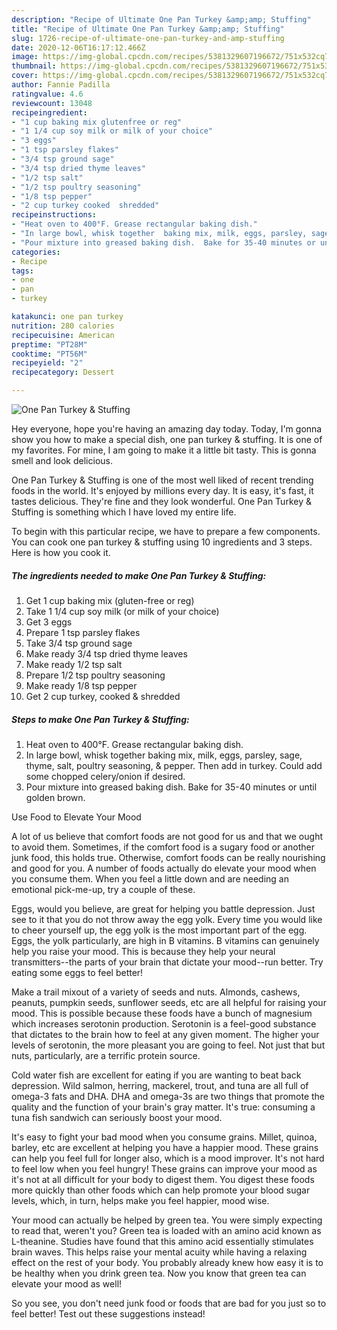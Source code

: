 ```yaml
---
description: "Recipe of Ultimate One Pan Turkey &amp;amp; Stuffing"
title: "Recipe of Ultimate One Pan Turkey &amp;amp; Stuffing"
slug: 1726-recipe-of-ultimate-one-pan-turkey-and-amp-stuffing
date: 2020-12-06T16:17:12.466Z
image: https://img-global.cpcdn.com/recipes/5381329607196672/751x532cq70/one-pan-turkey-stuffing-recipe-main-photo.jpg
thumbnail: https://img-global.cpcdn.com/recipes/5381329607196672/751x532cq70/one-pan-turkey-stuffing-recipe-main-photo.jpg
cover: https://img-global.cpcdn.com/recipes/5381329607196672/751x532cq70/one-pan-turkey-stuffing-recipe-main-photo.jpg
author: Fannie Padilla
ratingvalue: 4.6
reviewcount: 13048
recipeingredient:
- "1 cup baking mix glutenfree or reg"
- "1 1/4 cup soy milk or milk of your choice"
- "3 eggs"
- "1 tsp parsley flakes"
- "3/4 tsp ground sage"
- "3/4 tsp dried thyme leaves"
- "1/2 tsp salt"
- "1/2 tsp poultry seasoning"
- "1/8 tsp pepper"
- "2 cup turkey cooked  shredded"
recipeinstructions:
- "Heat oven to 400°F. Grease rectangular baking dish."
- "In large bowl, whisk together  baking mix, milk, eggs, parsley, sage, thyme, salt, poultry seasoning, &amp; pepper. Then add in turkey. Could add some chopped celery/onion if desired."
- "Pour mixture into greased baking dish.  Bake for 35-40 minutes or until golden brown."
categories:
- Recipe
tags:
- one
- pan
- turkey

katakunci: one pan turkey 
nutrition: 280 calories
recipecuisine: American
preptime: "PT28M"
cooktime: "PT56M"
recipeyield: "2"
recipecategory: Dessert

---
```



![One Pan Turkey &amp; Stuffing](https://img-global.cpcdn.com/recipes/5381329607196672/751x532cq70/one-pan-turkey-stuffing-recipe-main-photo.jpg)

Hey everyone, hope you're having an amazing day today. Today, I'm gonna show you how to make a special dish, one pan turkey &amp; stuffing. It is one of my favorites. For mine, I am going to make it a little bit tasty. This is gonna smell and look delicious.



One Pan Turkey &amp; Stuffing is one of the most well liked of recent trending foods in the world. It's enjoyed by millions every day. It is easy, it's fast, it tastes delicious. They're fine and they look wonderful. One Pan Turkey &amp; Stuffing is something which I have loved my entire life.


To begin with this particular recipe, we have to prepare a few components. You can cook one pan turkey &amp; stuffing using 10 ingredients and 3 steps. Here is how you cook it.

<!--inarticleads1-->

##### The ingredients needed to make One Pan Turkey &amp; Stuffing:

1. Get 1 cup baking mix (gluten-free or reg)
1. Take 1 1/4 cup soy milk (or milk of your choice)
1. Get 3 eggs
1. Prepare 1 tsp parsley flakes
1. Take 3/4 tsp ground sage
1. Make ready 3/4 tsp dried thyme leaves
1. Make ready 1/2 tsp salt
1. Prepare 1/2 tsp poultry seasoning
1. Make ready 1/8 tsp pepper
1. Get 2 cup turkey, cooked &amp; shredded




<!--inarticleads2-->

##### Steps to make One Pan Turkey &amp; Stuffing:

1. Heat oven to 400°F. Grease rectangular baking dish.
1. In large bowl, whisk together  baking mix, milk, eggs, parsley, sage, thyme, salt, poultry seasoning, &amp; pepper. Then add in turkey. Could add some chopped celery/onion if desired.
1. Pour mixture into greased baking dish.  Bake for 35-40 minutes or until golden brown.




Use Food to Elevate Your Mood


A lot of us believe that comfort foods are not good for us and that we ought to avoid them. Sometimes, if the comfort food is a sugary food or another junk food, this holds true. Otherwise, comfort foods can be really nourishing and good for you. A number of foods actually do elevate your mood when you consume them. When you feel a little down and are needing an emotional pick-me-up, try a couple of these.

Eggs, would you believe, are great for helping you battle depression. Just see to it that you do not throw away the egg yolk. Every time you would like to cheer yourself up, the egg yolk is the most important part of the egg. Eggs, the yolk particularly, are high in B vitamins. B vitamins can genuinely help you raise your mood. This is because they help your neural transmitters--the parts of your brain that dictate your mood--run better. Try eating some eggs to feel better!

Make a trail mixout of a variety of seeds and nuts. Almonds, cashews, peanuts, pumpkin seeds, sunflower seeds, etc are all helpful for raising your mood. This is possible because these foods have a bunch of magnesium which increases serotonin production. Serotonin is a feel-good substance that dictates to the brain how to feel at any given moment. The higher your levels of serotonin, the more pleasant you are going to feel. Not just that but nuts, particularly, are a terrific protein source.

Cold water fish are excellent for eating if you are wanting to beat back depression. Wild salmon, herring, mackerel, trout, and tuna are all full of omega-3 fats and DHA. DHA and omega-3s are two things that promote the quality and the function of your brain's gray matter. It's true: consuming a tuna fish sandwich can seriously boost your mood. 

It's easy to fight your bad mood when you consume grains. Millet, quinoa, barley, etc are excellent at helping you have a happier mood. These grains can help you feel full for longer also, which is a mood improver. It's not hard to feel low when you feel hungry! These grains can improve your mood as it's not at all difficult for your body to digest them. You digest these foods more quickly than other foods which can help promote your blood sugar levels, which, in turn, helps make you feel happier, mood wise.

Your mood can actually be helped by green tea. You were simply expecting to read that, weren't you? Green tea is loaded with an amino acid known as L-theanine. Studies have found that this amino acid essentially stimulates brain waves. This helps raise your mental acuity while having a relaxing effect on the rest of your body. You probably already knew how easy it is to be healthy when you drink green tea. Now you know that green tea can elevate your mood as well!

So you see, you don't need junk food or foods that are bad for you just so to feel better! Test out  these suggestions  instead!

